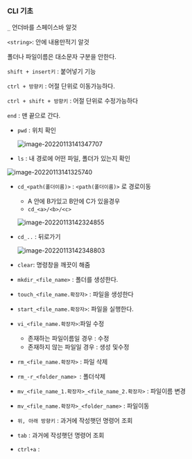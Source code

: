 ### CLI 기초



`_` 언더바를 스페이스바 알것

`<string>`: 안에 내용만적기 알것

폴더나 파일이름은 대소문자 구분을 안한다.

`shift + insert키` :  붙어넣기 기능

`ctrl + 방향키` : 어절 단위로 이동가능하다.

`ctrl + shift + 방향키` : 어절 단위로 수정가능하다

`end` : 맨 끝으로 간다. 

- `pwd` : 위치 확인 

  ![image-20220113141347707](C:\Users\Changwan\Desktop\GIT\TIL\00_intro\cli.assets\image-20220113141347707.png)

- `ls` : 내 경로에 어떤 파일, 폴더가 있는지 확인

![image-20220113141325740](C:\Users\Changwan\Desktop\GIT\TIL\00_intro\cli.assets\image-20220113141325740.png)



- `cd_<path(폴더이름)>` :  `<path(폴더이름)>` 로 경로이동

  - A 안에 B가있고 B안에 C가 있을경우
  - `cd_<a>/<b>/<c>`

  ![image-20220113142324855](C:\Users\Changwan\Desktop\GIT\TIL\00_intro\cli.assets\image-20220113142324855.png)

- `cd_..`  : 뒤로가기

  ![image-20220113142348803](C:\Users\Changwan\Desktop\GIT\TIL\00_intro\cli.assets\image-20220113142348803.png)

- `clear`:  명령창을 깨끗이 해줌

- `mkdir_<file_name>` : 폴더를 생성한다.

- `touch_<file_name.확장자>` : 파일을 생성한다 

- `start_<file_name.확장자>`: 파일을 실행한다.

- `vi_<file_name.확장자>`:파일 수정

  - 존재하는 파일이름일 경우 : 수정
  - 존재하지 않는 파일일 경우 : 생성 및수정

- `rm_<file_name.확장자>` : 파일 삭제
- `rm_-r_<folder_name> `: 폴더삭제
- `mv_<file_name_1.확장자>_<file_name_2.확장자>` : 파일이름 변경



- `mv_<file_name.확장자>_<folder_name>` : 파일이동
- `위, 아래 방향키` : 과거에 작성햇던 명령어 조회
- `tab` : 과거에 작성햇던 명령어 조회
- `ctrl+a` :  



​         